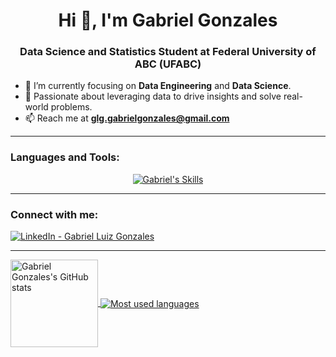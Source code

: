 <h1 align="center">Hi 👋, I'm Gabriel Gonzales</h1>
<h3 align="center">Data Science and Statistics Student at Federal University of ABC (UFABC)</h3>

- 🎯 I’m currently focusing on **Data Engineering** and **Data Science**.
- 🚀 Passionate about leveraging data to drive insights and solve real-world problems.
- 📫 Reach me at **glg.gabrielgonzales@gmail.com**

---

<h3 align="left">Languages and Tools:</h3>
<p align="center">
  <a href="https://skillicons.dev">
    <img src="https://skillicons.dev/icons?i=python,r,pandas,pyspark,sql,azure,aws,git,github,powerbi,mysql,anaconda,pycharm,vscode,visualstudio" alt="Gabriel's Skills"/>
  </a>
</p>

---

<h3 align="left">Connect with me:</h3>
<p align="left">
  <a href="https://www.linkedin.com/in/gabriel-luiz-gonzales/" target="_blank">
    <img src="https://skillicons.dev/icons?i=linkedin" alt="LinkedIn - Gabriel Luiz Gonzales"/>
  </a>
</p>

---

<a href="https://github.com/gabriel-gonzales">
  <img height="140em" align="center" src="https://github-readme-stats.vercel.app/api?username=gabriel-gonzales&show_icons=true&locale=en&theme=chartreuse-dark" alt="Gabriel Gonzales's GitHub stats" />
</a>

<a href="https://github.com/gabriel-gonzales">
  <img align="center" src="https://github-readme-stats.vercel.app/api/top-langs?username=gabriel-gonzales&show_icons=true&locale=en&layout=compact&theme=chartreuse-dark" alt="Most used languages" />
</a>
